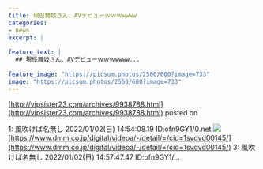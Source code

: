```yaml
---
title: 現役舞妓さん、AVデビューｗｗｗwwww
categories:
- news
excerpt: |
  
feature_text: |
  ## 現役舞妓さん、AVデビューｗｗｗwwww...
  
feature_image: "https://picsum.photos/2560/600?image=733"
image: "https://picsum.photos/2560/600?image=733"
---
```


[http://vipsister23.com/archives/9938788.html](http://vipsister23.com/archives/9938788.html)
posted on 

<!--more-->

1: 風吹けば名無し 2022/01/02(日) 14:54:08.19 ID:ofn9GY1/0.net ![](https://livedoor.blogimg.jp/vipsister23/imgs/e/5/e5a5e437-s.jpg) [https://www.dmm.co.jp/digital/videoa/-/detail/=/cid=1svdvd00145/](https://www.dmm.co.jp/digital/videoa/-/detail/=/cid=1svdvd00145/) 3: 風吹けば名無し 2022/01/02(日) 14:57:47.47 ID:ofn9GY1/...
